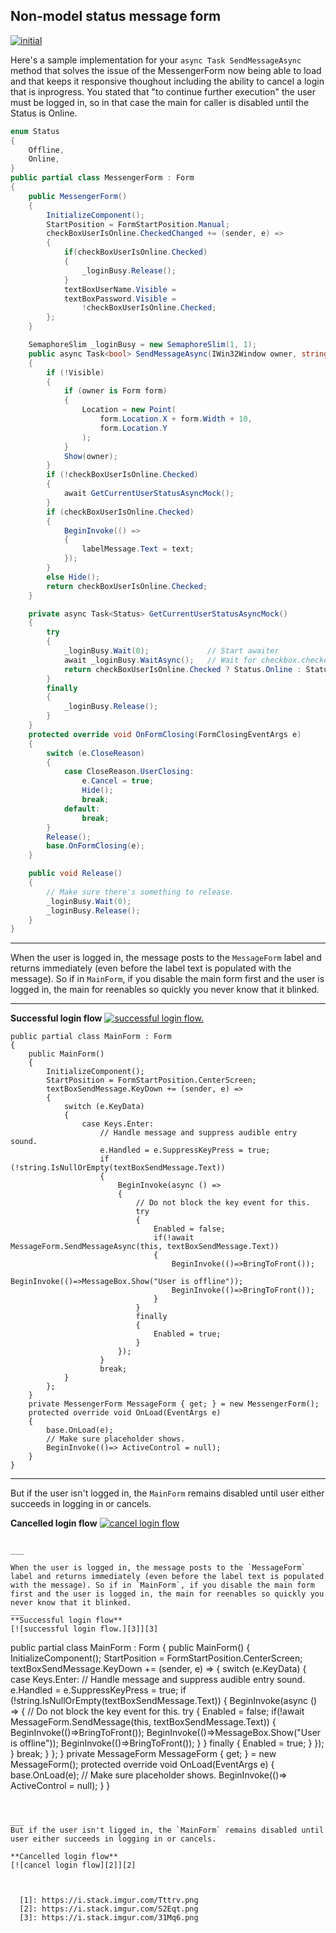 ## Non-model status message form
[![initial][1]][1]

Here's a sample implementation for your `async Task SendMessageAsync` method that solves the issue of the MessengerForm now being able to load and that keeps it responsive thoughout including the ability to cancel a login that is inprogress. You stated that "to continue further execution" the user must be logged in, so in that case the main for caller is disabled until the Status is Online.

```csharp
enum Status
{
    Offline,
    Online,
}
public partial class MessengerForm : Form
{
    public MessengerForm()
    {
        InitializeComponent();
        StartPosition = FormStartPosition.Manual;
        checkBoxUserIsOnline.CheckedChanged += (sender, e) =>
        {
            if(checkBoxUserIsOnline.Checked)
            {
                _loginBusy.Release();
            }
            textBoxUserName.Visible = 
            textBoxPassword.Visible = 
                !checkBoxUserIsOnline.Checked;
        };
    }

    SemaphoreSlim _loginBusy = new SemaphoreSlim(1, 1);
    public async Task<bool> SendMessageAsync(IWin32Window owner, string text)
    {
        if (!Visible)
        {
            if (owner is Form form)
            {
                Location = new Point(
                    form.Location.X + form.Width + 10,
                    form.Location.Y
                );
            }
            Show(owner);
        }
        if (!checkBoxUserIsOnline.Checked)
        {
            await GetCurrentUserStatusAsyncMock();
        }
        if (checkBoxUserIsOnline.Checked)
        {
            BeginInvoke(() =>
            {
                labelMessage.Text = text;
            });
        }
        else Hide();
        return checkBoxUserIsOnline.Checked;
    }

    private async Task<Status> GetCurrentUserStatusAsyncMock()
    {
        try
        {
            _loginBusy.Wait(0);             // Start awaiter
            await _loginBusy.WaitAsync();   // Wait for checkbox.checked to be true.
            return checkBoxUserIsOnline.Checked ? Status.Online : Status.Offline;
        }
        finally
        {
            _loginBusy.Release();
        }
    }
    protected override void OnFormClosing(FormClosingEventArgs e)
    {
        switch (e.CloseReason)
        {
            case CloseReason.UserClosing:
                e.Cancel = true;
                Hide();
                break;
            default:
                break;
        }
        Release();
        base.OnFormClosing(e);
    }

    public void Release()
    {
        // Make sure there's something to release.
        _loginBusy.Wait(0);
        _loginBusy.Release();
    }
}
```

___

When the user is logged in, the message posts to the `MessageForm` label and returns immediately (even before the label text is populated with the message). So if in `MainForm`, if you disable the main form first and the user is logged in, the main for reenables so quickly you never know that it blinked.
___
**Successful login flow**
[![successful login flow.][3]][3]

```
public partial class MainForm : Form
{
    public MainForm()
    {
        InitializeComponent();
        StartPosition = FormStartPosition.CenterScreen;
        textBoxSendMessage.KeyDown += (sender, e) =>
        {
            switch (e.KeyData) 
            {
                case Keys.Enter:
                    // Handle message and suppress audible entry sound.
                    e.Handled = e.SuppressKeyPress = true;
                    if (!string.IsNullOrEmpty(textBoxSendMessage.Text))
                    {
                        BeginInvoke(async () =>
                        {
                            // Do not block the key event for this.
                            try
                            {
                                Enabled = false;
                                if(!await MessageForm.SendMessageAsync(this, textBoxSendMessage.Text))
                                {
                                    BeginInvoke(()=>BringToFront());
                                    BeginInvoke(()=>MessageBox.Show("User is offline"));
                                    BeginInvoke(()=>BringToFront());
                                }
                            }
                            finally
                            {
                                Enabled = true;
                            }
                        });
                    }
                    break;
            }
        };
    }
    private MessengerForm MessageForm { get; } = new MessengerForm();
    protected override void OnLoad(EventArgs e)
    {
        base.OnLoad(e);
        // Make sure placeholder shows.
        BeginInvoke(()=> ActiveControl = null);
    }
}
```


___
But if the user isn't logged in, the `MainForm` remains disabled until user either succeeds in logging in or cancels.

**Cancelled login flow**
[![cancel login flow][2]][2]



  [1]: https://i.stack.imgur.com/Tttrv.png
  [2]: https://i.stack.imgur.com/S2Eqt.png
  [3]: https://i.stack.imgur.com/31Mq6.png
```

___

When the user is logged in, the message posts to the `MessageForm` label and returns immediately (even before the label text is populated with the message). So if in `MainForm`, if you disable the main form first and the user is logged in, the main for reenables so quickly you never know that it blinked.
___
**Successful login flow**
[![successful login flow.][3]][3]

```
public partial class MainForm : Form
{
    public MainForm()
    {
        InitializeComponent();
        StartPosition = FormStartPosition.CenterScreen;
        textBoxSendMessage.KeyDown += (sender, e) =>
        {
            switch (e.KeyData) 
            {
                case Keys.Enter:
                    // Handle message and suppress audible entry sound.
                    e.Handled = e.SuppressKeyPress = true;
                    if (!string.IsNullOrEmpty(textBoxSendMessage.Text))
                    {
                        BeginInvoke(async () =>
                        {
                            // Do not block the key event for this.
                            try
                            {
                                Enabled = false;
                                if(!await MessageForm.SendMessage(this, textBoxSendMessage.Text))
                                {
                                    BeginInvoke(()=>BringToFront());
                                    BeginInvoke(()=>MessageBox.Show("User is offline"));
                                    BeginInvoke(()=>BringToFront());
                                }
                            }
                            finally
                            {
                                Enabled = true;
                            }
                        });
                    }
                    break;
            }
        };
    }
    private MessageForm MessageForm { get; } = new MessageForm();
    protected override void OnLoad(EventArgs e)
    {
        base.OnLoad(e);
        // Make sure placeholder shows.
        BeginInvoke(()=> ActiveControl = null);
    }
}
```


___
But if the user isn't ligged in, the `MainForm` remains disabled until user either succeeds in logging in or cancels.

**Cancelled login flow**
[![cancel login flow][2]][2]



  [1]: https://i.stack.imgur.com/Tttrv.png
  [2]: https://i.stack.imgur.com/S2Eqt.png
  [3]: https://i.stack.imgur.com/31Mq6.png